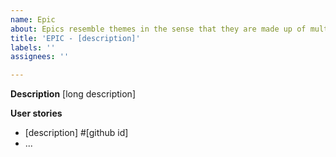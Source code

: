 ```yaml
---
name: Epic
about: Epics resemble themes in the sense that they are made up of multiple stories.
title: 'EPIC - [description]'
labels: ''
assignees: ''

---
```


**Description**
[long description]

**User stories**

- [description] #[github id]
- ...
